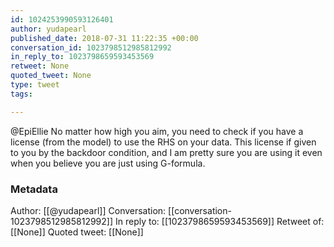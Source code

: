 ```yaml
---
id: 1024253990593126401
author: yudapearl
published_date: 2018-07-31 11:22:35 +00:00
conversation_id: 1023798512985812992
in_reply_to: 1023798659593453569
retweet: None
quoted_tweet: None
type: tweet
tags:

---
```


@EpiEllie No matter how high you aim, you need to check if you have a license (from the model) to use the RHS on your data. This license if given to you by the backdoor condition, and I am pretty sure you are using it even when you believe you are just using G-formula.

### Metadata

Author: [[@yudapearl]]
Conversation: [[conversation-1023798512985812992]]
In reply to: [[1023798659593453569]]
Retweet of: [[None]]
Quoted tweet: [[None]]
